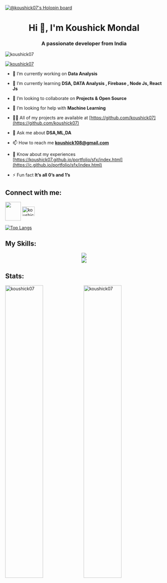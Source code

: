 
[![@koushick07's Holopin board](https://www.holopin.me/koushick07)](https://www.holopin.io/@koushick07)

<h1 align="center">Hi 👋, I'm Koushick Mondal</h1>
<h3 align="center">A passionate developer from India</h3>

<p align="left"> <img src="https://komarev.com/ghpvc/?username=koushick07&label=Profile%20views&color=0e75b6&style=flat" alt="koushick07" /> </p>

<p align="left"> <a href="https://github.com/ryo-ma/github-profile-trophy"><img src="https://github-profile-trophy.vercel.app/?username=koushick07" alt="koushick07" /></a> </p>

- 🔭 I’m currently working on **Data Analysis**

- 🌱 I’m currently learning **DSA, DATA Analysis , Firebase , Node Js, React Js**

- 👯 I’m looking to collaborate on **Projects & Open Source**

- 🤝 I’m looking for help with **Machine Learning**

- 👨‍💻 All of my projects are available at [https://github.com/koushick07](https://github.com/koushick07)

- 💬 Ask me about **DSA,ML,DA**

- 📫 How to reach me **koushick108@gmail.com**

- 📄 Know about my experiences [https://koushick07.github.io/portfolio/sfx/index.html](https://c.github.io/portfolio/sfx/index.html)

- ⚡ Fun fact **It’s all 0’s and 1’s**

## Connect with me:
<p align="left">
<a href="https://www.linkedin.com/in/koushick-mondal-11255321a/" target="blank">
  <img align="center" src="https://raw.githubusercontent.com/rahuldkjain/github-profile-readme-generator/master/src/images/icons/Social/linked-in-alt.svg" alt="" height="60" width="50" /></a>
  <a href="https://www.leetcode.com/koushick" target="blank"><img align="center" src="https://raw.githubusercontent.com/rahuldkjain/github-profile-readme-generator/master/src/images/icons/Social/leet-code.svg" alt="koushick" height="30" width="40" /></a>
</p>

[![Top Langs](https://github-readme-stats-git-masterrstaa-rickstaa.vercel.app/api/top-langs/?username=koushick07)](https://github.com/koushick07/github-readme-stats)

## My Skills:

<p align="center">
  <a href="https://skillicons.dev">
    <img src="https://skillicons.dev/icons?i=html,css,bootstrap,js,react,nodejs,express,nextjs,postman,mongodb,firebase,mysql,">
    <br>
    <img  src="https://skillicons.dev/icons?i=git,github,c,cpp,python,java">
    
  </a>
</p>

## Stats:

<p align="left">
  <img src="https://github-readme-stats.vercel.app/api/top-langs?username=koushick07&&langs_count=6&theme=radical&layout=compact&show_icons=true&locale=en" display=inline width=49%  alt="koushick07" />
  <img src="https://github-readme-stats.vercel.app/api?username=koushick07&theme=radical&layout=compact&show_icons=true&locale=en"display=inline width=49% alt="koushick07"  />
</p>
<p>&nbsp;</p>



